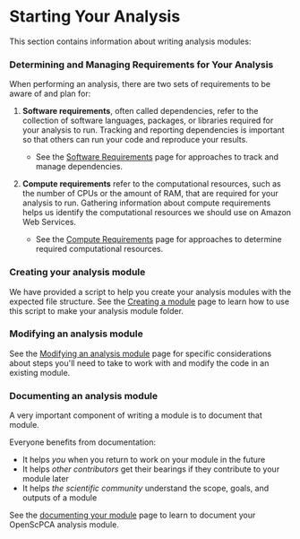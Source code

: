 # Starting Your Analysis

This section contains information about writing analysis modules:

### Determining and Managing Requirements for Your Analysis


When performing an analysis, there are two sets of requirements to be aware of and plan for:

1. **Software requirements**, often called dependencies, refer to the collection of software languages, packages, or libraries required for your analysis to run.
Tracking and reporting dependencies is important so that others can run your code and reproduce your results.

    - See the [Software Requirements](determining-software-requirements.md) page for approaches to track and manage dependencies.

1. **Compute requirements** refer to the computational resources, such as the number of CPUs or the amount of RAM, that are required for your analysis to run.
Gathering information about compute requirements helps us identify the computational resources we should use on Amazon Web Services.

    - See the [Compute Requirements](determining-compute-requirements.md) page for approaches to determine required computational resources.


### Creating your analysis module

We have provided a script to help you create your analysis modules with the expected file structure.
See the [Creating a module](./creating-a-module.md) page to learn how to use this script to make your analysis module folder.

### Modifying an analysis module

See the [Modifying an analysis module](STUB_LINK) page for specific considerations about steps you'll need to take to work with and modify the code in an existing module.

### Documenting an analysis module

A very important component of writing a module is to document that module.

Everyone benefits from documentation:

- It helps _you_ when you return to work on your module in the future
- It helps _other contributors_ get their bearings if they contribute to your module later
- It helps _the scientific community_ understand the scope, goals, and outputs of a module

See the [documenting your module](STUB_LINK) page to learn to document your OpenScPCA analysis module.
